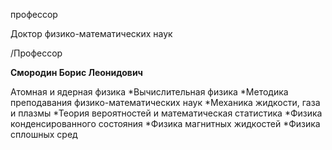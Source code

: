 профессор

Доктор физико-математических наук

/Профессор

**Смородин Борис Леонидович**

Атомная и ядерная физика
	*Вычислительная физика
	*Методика преподавания физико-математических наук
	*Механика жидкости, газа и плазмы
	*Теория вероятностей и математическая статистика
	*Физика конденсированного состояния
	*Физика магнитных жидкостей
	*Физика сплошных сред